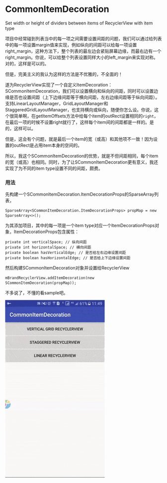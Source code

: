 # CommonItemDecoration
Set width or height of dividers between items of RecyclerView with item type

项目中经常碰到列表当中的每一项之间需要设置间距的问题，我们可以通过给列表中的每一项设置margin值来实现，例如纵向的间距可以给每一项设置right_margin，这种方法下，整个列表的最左边会紧贴屏幕边缘，而最右边有一个right_margin。你说，可以给整个列表设置同样大小的left_margin来实现对称。对的，这样是可以的。

但是，完美主义的我认为这样的方法是不优雅的，不全面的！

遂为RecyclerView实现了一个自定义ItemDecoration：SCommonItemDecoration，我们可以设置横向和纵向的间距，同时可以设置边缘是否也设置间距（上下边缘间距等于横向间距，左右边缘间距等于纵向间距）。支持LinearLayoutManager，GridLayoutManager和StaggeredGridLayoutManager，也支持横向或纵向，随便你怎么设。你说，这个很简单啊，在getItemOffsets方法中给每个item的outRect设置相同的`right`，在最后一项的时候不设置right就行了，这样每个item间的间距都是一样的。是的，这样可以。

但是，这会有个问题，就是最后一个item的宽（或高）和其他项不一致！因为设置的outRect是占用item本身的空间的。

所以，我这个SCommonItemDecoration的优势，就是不但间距相同，每个item的宽（或高）也相同。同时，为了让SCommonItemDecoration更有意义，我还实现了为不同的item type设置不同的间距，颇费。

### 用法

先构建一个SCommonItemDecoration.ItemDecorationProps的SparseArray列表，

```
SparseArray<SCommonItemDecoration.ItemDecorationProps> propMap = new SparseArray<>();
```

为其添加项目，其中的每一项是一个item type对应一个ItemDecorationProps对象，ItemDecorationProps包含属性：

```
private int verticalSpace; // 纵向间距
private int horizontalSpace; // 横向间距
private boolean hasVerticalEdge; // 是否给左右边缘设置间距
private boolean hasHorizontalEdge; // 是否给上下边缘设置间距
```

然后构建SCommonItemDecoration对象并设置给RecyclerView

```
mBrandRecyclerView.addItemDecoration(new SCommonItemDecoration(propMap));
```

不多说了，不懂的看sample吧。

![](demo.gif)


